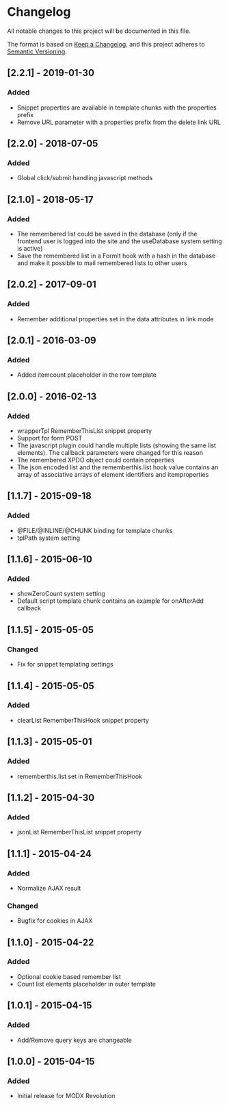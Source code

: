 # Changelog
All notable changes to this project will be documented in this file.

The format is based on [Keep a Changelog](https://keepachangelog.com/en/1.0.0/),
and this project adheres to [Semantic Versioning](https://semver.org/spec/v2.0.0.html).

## [2.2.1] - 2019-01-30
### Added
- Snippet properties are available in template chunks with the properties prefix
- Remove URL parameter with a properties prefix from the delete link URL

## [2.2.0] - 2018-07-05
### Added
- Global click/submit handling javascript methods

## [2.1.0] - 2018-05-17
### Added
- The remembered list could be saved in the database (only if the frontend user is logged into the site and the useDatabase system setting is active)
- Save the remembered list in a FormIt hook with a hash in the database and make it possible to mail remembered lists to other users

## [2.0.2] - 2017-09-01
### Added
- Remember additional properties set in the data attributes in link mode

## [2.0.1] - 2016-03-09
### Added
- Added itemcount placeholder in the row template

## [2.0.0] - 2016-02-13
### Added
- wrapperTpl RememberThisList snippet property
- Support for form POST
- The javascript plugin could handle multiple lists (showing the same list elements). The callback parameters were changed for this reason
- The remembered XPDO object could contain properties
- The json encoded list and the rememberthis.list hook value contains an array of associative arrays of element identifiers and itemproperties

## [1.1.7] - 2015-09-18
### Added
- @FILE/@INLINE/@CHUNK binding for template chunks
- tplPath system setting

## [1.1.6] - 2015-06-10
### Added
- showZeroCount system setting
- Default script template chunk contains an example for onAfterAdd callback

## [1.1.5] - 2015-05-05
### Changed
- Fix for snippet templating settings

## [1.1.4] - 2015-05-05
### Added
- clearList RememberThisHook snippet property

## [1.1.3] - 2015-05-01
### Added
- rememberthis.list set in RememberThisHook

## [1.1.2] - 2015-04-30
### Added
- jsonList RememberThisList snippet property

## [1.1.1] - 2015-04-24
### Added
- Normalize AJAX result
### Changed
- Bugfix for cookies in AJAX

## [1.1.0] - 2015-04-22
### Added
- Optional cookie based remember list
- Count list elements placeholder in outer template

## [1.0.1] - 2015-04-15
### Added
- Add/Remove query keys are changeable

## [1.0.0] - 2015-04-15
### Added
- Initial release for MODX Revolution
